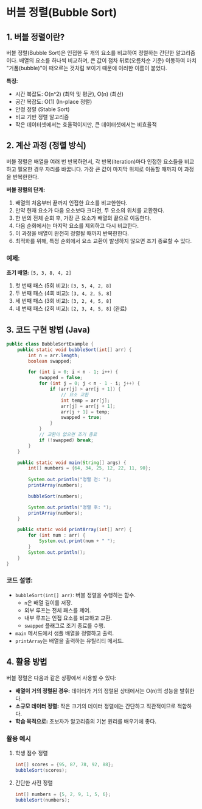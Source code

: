 # 버블 정렬(Bubble Sort)

## 1. 버블 정렬이란?

버블 정렬(Bubble Sort)은 인접한 두 개의 요소를 비교하여 정렬하는 간단한 알고리즘이다. 
배열의 요소를 하나씩 비교하며, 큰 값이 점차 뒤로(오름차순 기준) 이동하여 마치 "거품(bubble)"이 떠오르는 것처럼 보이기 때문에 이러한 이름이 붙었다.

**특징:**
- 시간 복잡도: O(n^2) (최악 및 평균), O(n) (최선)
- 공간 복잡도: O(1) (In-place 정렬)
- 안정 정렬 (Stable Sort)
- 비교 기반 정렬 알고리즘
- 작은 데이터셋에서는 효율적이지만, 큰 데이터셋에서는 비효율적

## 2. 계산 과정 (정렬 방식)

버블 정렬은 배열을 여러 번 반복하면서, 각 반복(iteration)마다 인접한 요소들을 비교하고 필요한 경우 자리를 바꿉니다. 가장 큰 값이 마지막 위치로 이동할 때까지 이 과정을 반복한한다.

**버블 정렬의 단계:**
1. 배열의 처음부터 끝까지 인접한 요소를 비교한한다.
2. 만약 현재 요소가 다음 요소보다 크다면, 두 요소의 위치를 교환한다.
3. 한 번의 전체 순회 후, 가장 큰 요소가 배열의 끝으로 이동한다.
4. 다음 순회에서는 마지막 요소를 제외하고 다시 비교한다.
5. 이 과정을 배열이 완전히 정렬될 때까지 반복한한다.
6. 최적화를 위해, 특정 순회에서 요소 교환이 발생하지 않으면 조기 종료할 수 있다.

### 예제:
**초기 배열:** `[5, 3, 8, 4, 2]`

1. 첫 번째 패스 (5회 비교): `[3, 5, 4, 2, 8]`
2. 두 번째 패스 (4회 비교): `[3, 4, 2, 5, 8]`
3. 세 번째 패스 (3회 비교): `[3, 2, 4, 5, 8]`
4. 네 번째 패스 (2회 비교): `[2, 3, 4, 5, 8]` (완료)

## 3. 코드 구현 방법 (Java)

```java
public class BubbleSortExample {
    public static void bubbleSort(int[] arr) {
        int n = arr.length;
        boolean swapped;

        for (int i = 0; i < n - 1; i++) {
            swapped = false;
            for (int j = 0; j < n - 1 - i; j++) {
                if (arr[j] > arr[j + 1]) {
                    // 요소 교환
                    int temp = arr[j];
                    arr[j] = arr[j + 1];
                    arr[j + 1] = temp;
                    swapped = true;
                }
            }
            // 교환이 없으면 조기 종료
            if (!swapped) break;
        }
    }

    public static void main(String[] args) {
        int[] numbers = {64, 34, 25, 12, 22, 11, 90};
        
        System.out.println("정렬 전: ");
        printArray(numbers);

        bubbleSort(numbers);

        System.out.println("정렬 후: ");
        printArray(numbers);
    }

    public static void printArray(int[] arr) {
        for (int num : arr) {
            System.out.print(num + " ");
        }
        System.out.println();
    }
}
```

### 코드 설명:
- `bubbleSort(int[] arr)`: 버블 정렬을 수행하는 함수.
  - `n`은 배열 길이를 저장.
  - 외부 루프는 전체 패스를 제어.
  - 내부 루프는 인접 요소를 비교하고 교환.
  - `swapped` 플래그로 조기 종료를 수행.
- `main` 메서드에서 샘플 배열을 정렬하고 출력.
- `printArray`는 배열을 출력하는 유틸리티 메서드.

## 4. 활용 방법

버블 정렬은 다음과 같은 상황에서 사용할 수 있다:
- **배열이 거의 정렬된 경우:** 데이터가 거의 정렬된 상태에서는 O(n)의 성능을 발휘한다.
- **소규모 데이터 정렬:** 작은 크기의 데이터 정렬에는 간단하고 직관적이므로 적합하다.
- **학습 목적으로:** 초보자가 알고리즘의 기본 원리를 배우기에 좋다.

### 활용 예시

1. 학생 점수 정렬
    ```java
    int[] scores = {95, 87, 78, 92, 88};
    bubbleSort(scores);
    ```

2. 간단한 사전 정렬
    ```java
    int[] numbers = {5, 2, 9, 1, 5, 6};
    bubbleSort(numbers);
    ```



